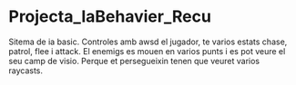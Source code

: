 # Projecta_IaBehavier_Recu

Sitema de ia basic. Controles amb awsd el jugador, te varios estats chase, patrol, flee i attack.
El enemigs es mouen en varios punts i es pot veure el seu camp de visio. Perque et persegueixin tenen que veuret varios raycasts.
